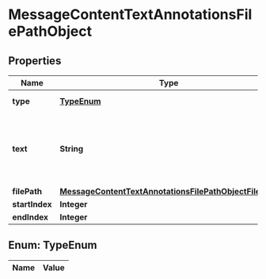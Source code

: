 

# MessageContentTextAnnotationsFilePathObject

## Properties

Name | Type | Description | Notes
------------ | ------------- | ------------- | -------------
**type** | [**TypeEnum**](#TypeEnum) | Always &#x60;file_path&#x60;. | 
**text** | **String** | The text in the message content that needs to be replaced. | 
**filePath** | [**MessageContentTextAnnotationsFilePathObjectFilePath**](MessageContentTextAnnotationsFilePathObjectFilePath.md) |  | 
**startIndex** | **Integer** |  | 
**endIndex** | **Integer** |  | 


## Enum: TypeEnum

Name | Value
---- | -----




